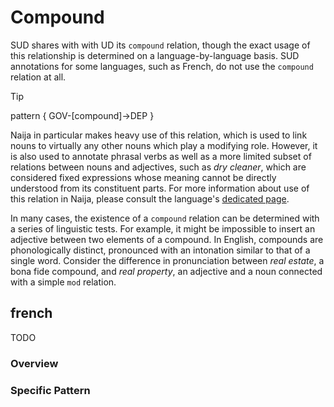 # Compound

SUD shares with with UD its `compound` relation, though the exact usage of this relationship is determined on a language-by-language basis. SUD annotations for some languages, such as French, do not use the `compound` relation at all.

>[!tip]
> pattern { GOV-[compound]->DEP } 

Naija in particular makes heavy use of this relation, which is used to link nouns to virtually any other nouns which play a modifying role. However, it is also used to annotate phrasal verbs as well as a more limited subset of relations between nouns and adjectives, such as *dry cleaner*, which are considered fixed expressions whose meaning cannot be directly understood from its constituent parts. For more information about use of this relation in Naija, please consult the language's [dedicated page](../../../language/Naija/syntaxic/compound_phrasal_verbs.md).

  

In many cases, the existence of a `compound` relation can be determined with a series of linguistic tests. For example, it might be impossible to insert an adjective between two elements of a compound. In English, compounds are phonologically distinct, pronounced with an intonation similar to that of a single word. Consider the difference in pronunciation between *real estate*, a bona fide compound, and *real property*, an adjective and a noun connected with a simple `mod` relation.

  




## french

TODO
### Overview

### Specific Pattern


